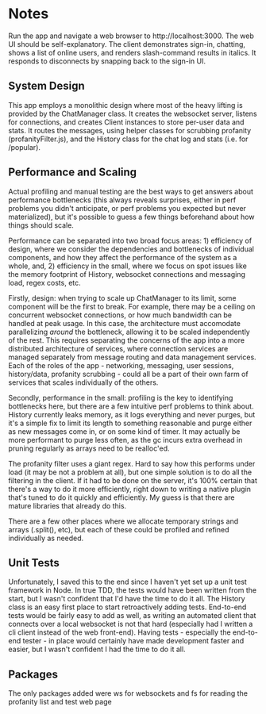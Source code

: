 # Notes

Run the app and navigate a web browser to http://localhost:3000.  The web UI should be self-explanatory.  The client demonstrates sign-in, chatting, shows a list of online users, and renders slash-command results in italics. It responds to disconnects by snapping back to the sign-in UI.

## System Design

This app employs a monolithic design where most of the heavy lifting is provided by the ChatManager class.  It creates the websocket server, listens for connections, and creates Client instances to store per-user data and stats.  It routes the messages, using helper classes for scrubbing profanity (profanityFilter.js), and the History class for the chat log and stats (i.e. for /popular).

## Performance and Scaling

Actual profiling and manual testing are the best ways to get answers about performance bottlenecks (this always reveals surprises, either in perf problems you didn't anticipate, or perf problems you expected but never materialized), but it's possible to guess a few things beforehand about how things should scale.

Performance can be separated into two broad focus areas: 1) efficiency of design, where we consider the dependencies and bottlenecks of individual components, and how they affect the performance of the system as a whole, and, 2) efficiency in the small, where we focus on spot issues like the memory footprint of History, websocket connections and messaging load, regex costs, etc.

Firstly, design:  when trying to scale up ChatManager to its limit, some component will be the first to break.  For example, there may be a ceiling on concurrent websocket connections, or how much bandwidth can be handled at peak usage.  In this case, the architecture must accomodate parallelizing *around* the bottleneck, allowing it to be scaled independently of the rest.  This requires separating the concerns of the app into a more distributed architecture of services, where connection services are managed separately from message routing and data management services.  Each of the roles of the app - networking, messaging, user sessions, history/data, profanity scrubbing - could all be a part of their own farm of services that scales individually of the others.

Secondly, performance in the small:  profiling is the key to identifying bottlenecks here, but there are a few intuitive perf problems to think about.  History currently leaks memory, as it logs everything and never purges, but it's a simple fix to limit its length to something reasonable and purge either as new messages come in, or on some kind of timer.  It may actually be more performant to purge less often, as the gc incurs extra overhead in pruning regularly as arrays need to be realloc'ed.  

The profanity filter uses a giant regex.  Hard to say how this performs under load (it may be not a problem at all), but one simple solution is to do all the filtering in the client.  If it had to be done on the server, it's 100% certain that there's a way to do it more efficiently, right down to writing a native plugin that's tuned to do it quickly and efficiently.  My guess is that there are mature libraries that already do this.

There are a few other places where we allocate temporary strings and arrays (.split(), etc), but each of these could be profiled and refined individually as needed.



## Unit Tests

Unfortunately, I saved this to the end since I haven't yet set up a unit test framework in Node.  In true TDD, the tests would have been written from the start, but I wasn't confident that I'd have the time to do it all.  The History class is an easy first place to start retroactively adding tests.  End-to-end tests would be fairly easy to add as well, as writing an automated client that connects over a local websocket is not that hard (especially had I written a cli client instead of the web front-end).  Having tests - especially the end-to-end tester - in place would certainly have made development faster and easier, but I wasn't confident I had the time to do it all.

## Packages

The only packages added were ws for websockets and fs for reading the profanity list and test web page
